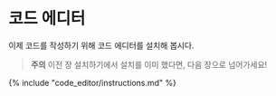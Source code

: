 # 코드 에디터

이제 코드를 작성하기 위해 코드 에디터를 설치해 봅시다.

> **주의** 이전 장 설치하기에서 설치를 이미 했다면, 다음 장으로 넘어가세요!

{% include "code_editor/instructions.md" %}
